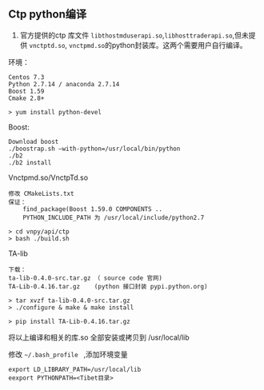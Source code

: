 
Ctp python编译
------
1. 官方提供的ctp 库文件 `libthostmduserapi.so`,`libhosttraderapi.so`,但未提供
`vnctptd.so`,   `vnctpmd.so`的python封装库。这两个需要用户自行编译。 

环境：

    Centos 7.3
    Python 2.7.14 / anaconda 2.7.14
    Boost 1.59 
    Cmake 2.8+
    
    > yum install python-devel

Boost: 

    Download boost 
    ./boostrap.sh —with-python=/usr/local/bin/python
    ./b2
    ./b2 install 

Vnctpmd.so/VnctpTd.so
    
    修改 CMakeLists.txt  
    保证： 
        find_package(Boost 1.59.0 COMPONENTS ..
        PYTHON_INCLUDE_PATH 为 /usr/local/include/python2.7 
        
    > cd vnpy/api/ctp
    > bash ./build.sh
    
TA-lib
    
    下载： 
    ta-lib-0.4.0-src.tar.gz （ source code 官网)
    TA-Lib-0.4.16.tar.gz    (python 接口封装 pypi.python.org)
    
    > tar xvzf ta-lib-0.4.0-src.tar.gz
    > ./configure & make & make install 
    
    > pip install TA-Lib-0.4.16.tar.gz
    
将以上编译和相关的库.so 全部安装或拷贝到 /usr/local/lib 

修改 `~/.bash_profile ` ,添加环境变量

    export LD_LIBRARY_PATH=/usr/local/lib
    eexport PYTHONPATH=<Tibet目录>
    